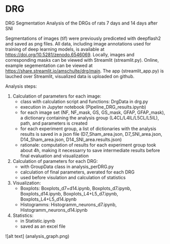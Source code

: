 # DRG
DRG Segmentation Analysis of the DRGs of rats 7 days and 14 days after SNI

Segmentations of images (tif) were previously prediceted with deepflash2 and saved as png files.
All data, including image annotations used for training of deep learning models, is available at https://doi.org/10.5281/zenodo.6546069.
Locally, images and corresponding masks can be viewed with Streamlit (streamlit.py).
Online, example segementation can be viewed at https://share.streamlit.io/amschulte/drg/main.
The app (streamlit_app.py) is lauched over Streamlit, visualized data is uploaded on github.

Analysis steps:
1. Calculation of parameters for each image:
   - class with calculation script and functions: DrgData in drg.py
   - execution in Jupyter notebook (Pipeline_DRG_results.ipynb)
   - for each image set (NF, NF_mask, GS, GS_mask, GFAP, GFAP_mask), a dictionary containing the analysis group (L4CL/L4IL/L5CL/L5IL), path, and parameters is created
   - for each experiment group, a list of dictionaries with the analysis results is saved in a json file (D7_Sham_area.json, D7_SNI_area.json, D14_Sham_area.json, D14_SNI_area.results.json)
   - rationale: computation of results for each experiment group took about 4h, making it necessarry to save intermediate results before final evaluation and visualization 
2. Calculation of parameters for each DRG:
   - with GroupData class in analysis_perDRG.py
   - calculation of final parameters, averated for each DRG
   - used before visulation and calculation of statistics
3. Visualization:
   - Boxplots: Boxplots_d7+d14.ipynb, Boxplots_d7.ipynb, Boxplots_d14.ipynb, Boxplots_L4+L5_d7.ipynb, Boxplots_L4+L5_d14.ipynb 
   - Histogramms: Histogramm_neurons_d7.ipynb, Histogramm_neurons_d14.ipynb 
4. Statistics:
   - in Statistic.ipynb
   - saved as an excel file

![alt text] (analysis_graph.png)
